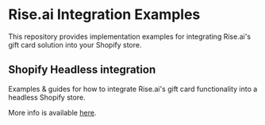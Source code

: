 # Rise.ai Integration Examples
This repository provides implementation examples for integrating Rise.ai's gift card solution into your Shopify store.

## Shopify Headless integration
Examples & guides for how to integrate Rise.ai's gift card functionality into a headless Shopify store.

More info is available [here](./shopify-headless-store/README.md).


